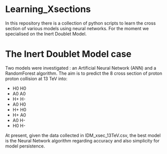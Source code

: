 # Learning_Xsections
In this repository there is a collection of python scripts to learn the cross section of various models using neural networks. For the moment we specialised on the Inert Doublet Model. 
# The Inert Doublet Model case
Two models were investigated : an Artificial Neural Network (ANN) and a RandomForest algorithm. The aim is to predict the 8 cross section of proton proton collision at 13 TeV into:
- H0 H0
- A0 A0
- H+ H-
- A0 H0
- H+ H0
- H+ A0
- A0 H-
- H0 H-

At present, given the data collected in IDM_xsec_13TeV.csv, the best model is the Neural Network algorithm regarding accuracy and also simplicity for model persistence.

